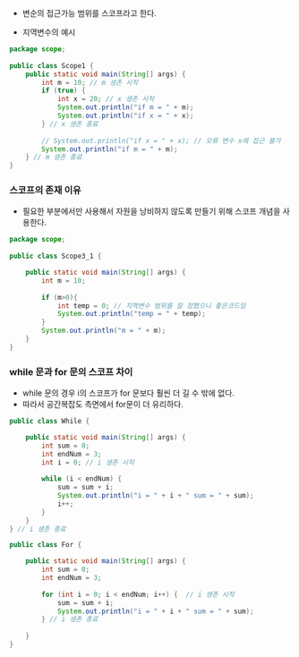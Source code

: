 - 변순의 접근가능 범위를 스코프라고 한다.



- 지역변수의 예시
```java
package scope;  
  
public class Scope1 {  
    public static void main(String[] args) {  
        int m = 10; // m 생존 시작  
        if (true) {  
            int x = 20; // x 생존 시작  
            System.out.println("if m = " + m);  
            System.out.println("if x = " + x);  
        } // x 생존 종료  
  
        // System.out.println("if x = " + x); // 오류 변수 x에 접근 불가  
        System.out.println("if m = " + m);  
    } // m 생존 종료  
}
```

### 스코프의 존재 이유
- 필요한 부분에서만 사용해서 자원을 낭비하지 않도록 만들기 위해  스코프 개념을 사용한다.

```java
package scope;  
  
public class Scope3_1 {  

    public static void main(String[] args) {  
        int m = 10;
        
        if (m>0){  
            int temp = 0; // 지역변수 범위를 잘 정했으니 좋은코드임
            System.out.println("temp = " + temp);  
        }  
        System.out.println("m = " + m);  
    }  
}
```


### while 문과 for 문의 스코프 차이

- while 문의 경우 i의 스코프가 for 문보다 훨씬 더 길 수 밖에 없다.
- 따라서 공간복잡도 측면에서 for문이 더 유리하다.

```java
public class While {  

    public static void main(String[] args) {  
        int sum = 0;  
        int endNum = 3;  
        int i = 0; // i 생존 시작
  
        while (i < endNum) {  
            sum = sum + i;  
            System.out.println("i = " + i + " sum = " + sum);  
            i++;  
        }  
    }  
} // i 생존 종료
```

```java
public class For {  

    public static void main(String[] args) {  
        int sum = 0;  
        int endNum = 3;  
  
        for (int i = 0; i < endNum; i++) {  // i 생존 시작
            sum = sum + i;  
            System.out.println("i = " + i + " sum = " + sum);  
        } // i 생존 종료
  
    }  
}
```